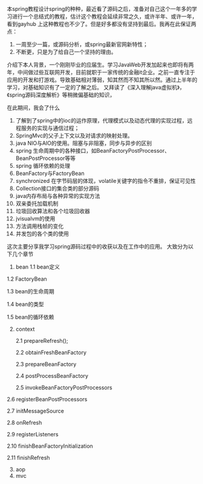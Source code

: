 本spring教程设计spring的种种，最近看了源码之后，准备对自己这个一年多的学习进行一个总结式的教程，估计这个教程会延续非常之久，或许半年、或许一年，看到gayhub
上这种教程也不少了。但是好多都没有坚持到最后。我再在此保证两点：
1. 一周至少一篇，或源码分析，或spring最新官网新特性；
2. 不断更，只是为了给自己一个坚持的理由。

介绍下本人背景，一个刚刚毕业的应届生。学习JavaWeb开发加起来也即将有两年，中间做过些互联网开发，目前就职于一家传统的金融it企业。之前一直专注于应用的开发和打游戏。导致基础相对薄弱，知其然而不知其所以然。通过上半年的学习，对基础知识有了一定的了解之后。
又拜读了《深入理解java虚拟机》，《spring源码深度解析》等稍微偏基础的知识，

在此期间，我会了什么
1. 了解到了spring中的ioc的运作原理，代理模式以及动态代理的实现过程，远程服务的实现与通信过程；
2. SpringMvc的父子上下文以及对请求的映射处理。
3. java NIO与AIO的使用。阻塞与非阻塞，同步与异步的区别
4. spring 生命周期中的各种接口，如BeanFactoryPostProcessor、BeanPostProcessor等等
5. spring 循环依赖的处理
6. BeanFactory与FactoryBean
7. synchronized 在字节码层的体现，volatile关键字的指令不重排，保证可见性
8. Collection接口的集合类的部分源码
9. java内存布局与各种异常的实现方法
10. 双亲委托加载机制
11. 垃圾回收算法和各个垃圾回收器
12. jvisualvm的使用
13. 方法调用栈帧的变化
14. 并发包的各个类的使用

这次主要分享我学习spring源码过程中的收获以及在工作中的应用。
大致分为以下几个章节

1. bean
 1.1 bean定义
 
 1.2 FactoryBean
 
 1.3 bean的生命周期
 
 1.4 bean的类型
 
 1.5 bean的循环依赖
 
2. context

	2.1	prepareRefresh();

	2.2	obtainFreshBeanFactory

	2.3	prepareBeanFactory

	2.4 postProcessBeanFactory

	2.5 invokeBeanFactoryPostProcessors

2.6 registerBeanPostProcessors

2.7 initMessageSource

2.8 onRefresh

2.9 registerListeners

2.10 finishBeanFactoryInitialization

2.11 finishRefresh
 
3. aop
4. mvc

